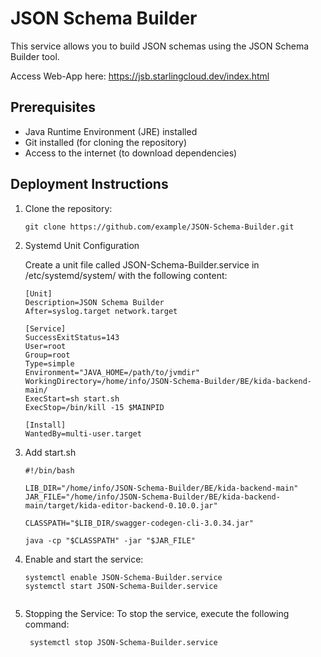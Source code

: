 # JSON Schema Builder

This service allows you to build JSON schemas using the JSON Schema Builder tool.

Access Web-App here: https://jsb.starlingcloud.dev/index.html

## Prerequisites

- Java Runtime Environment (JRE) installed
- Git installed (for cloning the repository)
- Access to the internet (to download dependencies)

## Deployment Instructions

1. Clone the repository:

   ```shell
   git clone https://github.com/example/JSON-Schema-Builder.git

2. Systemd Unit Configuration

    Create a unit file called JSON-Schema-Builder.service in /etc/systemd/system/ with the following content:
    ```shell
    [Unit]
    Description=JSON Schema Builder
    After=syslog.target network.target
    
    [Service]
    SuccessExitStatus=143
    User=root
    Group=root
    Type=simple
    Environment="JAVA_HOME=/path/to/jvmdir"
    WorkingDirectory=/home/info/JSON-Schema-Builder/BE/kida-backend-main/
    ExecStart=sh start.sh
    ExecStop=/bin/kill -15 $MAINPID
    
    [Install]
    WantedBy=multi-user.target  
3. Add start.sh
   ```shell
   #!/bin/bash

   LIB_DIR="/home/info/JSON-Schema-Builder/BE/kida-backend-main"
   JAR_FILE="/home/info/JSON-Schema-Builder/BE/kida-backend-main/target/kida-editor-backend-0.10.0.jar"

   CLASSPATH="$LIB_DIR/swagger-codegen-cli-3.0.34.jar"

   java -cp "$CLASSPATH" -jar "$JAR_FILE"

4. Enable and start the service:
   ```shell
   systemctl enable JSON-Schema-Builder.service
   systemctl start JSON-Schema-Builder.service


5. Stopping the Service:
   To stop the service, execute the following command:
   ```shell
    systemctl stop JSON-Schema-Builder.service



